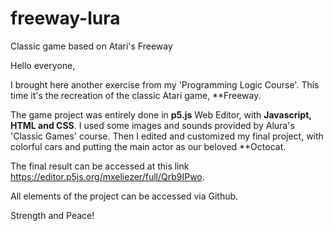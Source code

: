 # freeway-lura
Classic game based on Atari's Freeway

Hello everyone,

I brought here another exercise from my 'Programming Logic Course'. This time it's the recreation of the classic Atari game, **Freeway.

The game project was entirely done in **p5.js** Web Editor, with **Javascript, HTML and CSS**. I used some images and sounds provided by Alura's 'Classic Games' course. Then I edited and customized my final project, with colorful cars and putting the main actor as our beloved **Octocat.

The final result can be accessed at this link <https://editor.p5js.org/mxeliezer/full/Qrb9IPwo>.

All elements of the project can be accessed via Github.

Strength and Peace!
